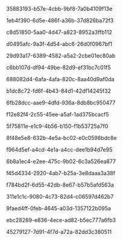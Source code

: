 35883193-b57e-4cbb-9bf8-7a0b4109f13e

1eb4f390-6d5e-486f-a36b-37d826ba72f3

c8d51850-5aa0-4d47-a823-8952a3ffb112

d0495afc-9a3f-4d54-abc6-26d0f0967bf1

29d93a17-6389-4582-a5a2-2cbe01ec80ab

c6bb107d-df94-49be-82d9-ef31bc7c01f5

688082d4-6afa-4afa-820c-8aa40d9af0da

b1dc8c72-fd6f-4b43-84d1-42df14245f32

6fb28dcc-aae9-4dfd-936a-8db8bc950477

f12e82f4-2c55-45ee-a5af-1ad375bcacf5

5f75811e-e1c9-4b56-b150-f1b53725a7f0

8f48e5e8-632b-4e5a-bc02-e0c0598bdc8e

f964d5ef-a4cd-4e1a-a4cc-dee1b94d7e95

6b8a1ec4-e2ee-475c-9b02-6c3a526ea877

f45d4334-2920-4ab7-b25a-3e8daaa3a38f

f784bd2f-6d55-42db-8e67-b57b5afd563a

311e1c1c-9080-4c73-82d4-c06597d462b7

9faed4ff-0feb-4645-a03d-1357122b095a

ebc28289-e836-4ece-ad82-b5ec777a6fb3

45279127-7d91-4f7d-a72a-82dd3c380511